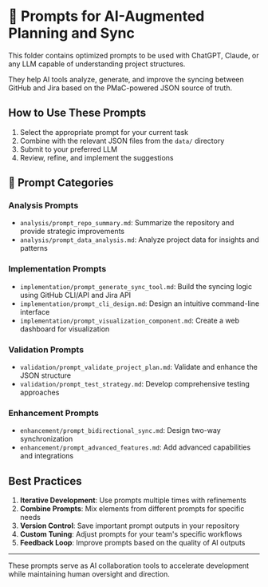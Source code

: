 # 🤖 Prompts for AI-Augmented Planning and Sync

This folder contains optimized prompts to be used with ChatGPT, Claude, or any LLM capable of understanding project structures.

They help AI tools analyze, generate, and improve the syncing between GitHub and Jira based on the PMaC-powered JSON source of truth.

## How to Use These Prompts

1. Select the appropriate prompt for your current task
2. Combine with the relevant JSON files from the `data/` directory
3. Submit to your preferred LLM
4. Review, refine, and implement the suggestions

## 📁 Prompt Categories

### Analysis Prompts
- `analysis/prompt_repo_summary.md`: Summarize the repository and provide strategic improvements
- `analysis/prompt_data_analysis.md`: Analyze project data for insights and patterns

### Implementation Prompts
- `implementation/prompt_generate_sync_tool.md`: Build the syncing logic using GitHub CLI/API and Jira API
- `implementation/prompt_cli_design.md`: Design an intuitive command-line interface
- `implementation/prompt_visualization_component.md`: Create a web dashboard for visualization

### Validation Prompts
- `validation/prompt_validate_project_plan.md`: Validate and enhance the JSON structure
- `validation/prompt_test_strategy.md`: Develop comprehensive testing approaches

### Enhancement Prompts
- `enhancement/prompt_bidirectional_sync.md`: Design two-way synchronization
- `enhancement/prompt_advanced_features.md`: Add advanced capabilities and integrations

## Best Practices

1. **Iterative Development**: Use prompts multiple times with refinements
2. **Combine Prompts**: Mix elements from different prompts for specific needs
3. **Version Control**: Save important prompt outputs in your repository
4. **Custom Tuning**: Adjust prompts for your team's specific workflows
5. **Feedback Loop**: Improve prompts based on the quality of AI outputs

---

These prompts serve as AI collaboration tools to accelerate development while maintaining human oversight and direction.
